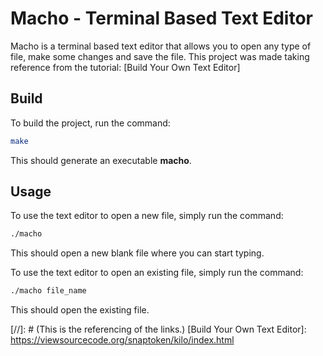 # Macho - Terminal Based Text Editor

Macho is a terminal based text editor that allows you to open any type of file, make some changes and save the file.
This project was made taking reference from the tutorial: [Build Your Own Text Editor]

## Build

To build the project, run the command:
```sh
make
```
This should generate an executable **macho**.

## Usage

To use the text editor to open a new file, simply run the command:
```sh
./macho
```
This should open a new blank file where you can start typing.

To use the text editor to open an existing file, simply run the command:
```sh
./macho file_name
```
This should open the existing file.



[//]: # (This is the referencing of the links.) [Build Your Own Text Editor]: <https://viewsourcecode.org/snaptoken/kilo/index.html>
